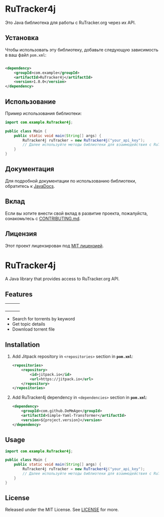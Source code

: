 # RuTracker4j

Это Java библиотека для работы с RuTracker.org через их API.

## Установка

Чтобы использовать эту библиотеку, добавьте следующую зависимость в ваш файл `pom.xml`:

```xml

<dependency>
    <groupId>com.example</groupId>
    <artifactId>RuTracker4j</artifactId>
    <version>1.0.0</version>
</dependency>
```

## Использование

Пример использования библиотеки:

```java
import com.example.RuTracker4j;

public class Main {
    public static void main(String[] args) {
        RuTracker4j ruTracker = new RuTracker4j("your_api_key");
        // Далее используйте методы библиотеки для взаимодействия с RuTracker.org
    }
}
```

## Документация

Для подробной документации по использованию библиотеки, обратитесь к [JavaDocs](link).

## Вклад

Если вы хотите внести свой вклад в развитие проекта, пожалуйста, ознакомьтесь с [CONTRIBUTING.md](link).

## Лицензия

Этот проект лицензирован под [MIT лицензией](link).

# RuTracker4j

A Java library that provides access to RuTracker.org API.

## Features

|   |   |   |
|---|---|---|
|   |   |   |
|   |   |   |
|   |   |   |
|   |   |   |



- Search for torrents by keyword
- Get topic details
- Download torrent file

## Installation

1. Add Jitpack repository in `<repositories>` section in __`pom.xml`__:

    ```xml
    <repositories>
        <repository>
            <id>jitpack.io</id>
            <url>https://jitpack.io</url>
        </repository>
    </repositories>
    ```

2. Add RuTracker4j dependency in `<dependencies>` section in __`pom.xml`__:

    ```xml
    <dependency>
        <groupId>com.github.DeMmAge</groupId>
        <artifactId>Simple-Yaml-Transformer</artifactId>
        <version>${project.version}</version>
    </dependency>
    ```

## Usage

```java
import com.example.RuTracker4j;

public class Main {
    public static void main(String[] args) {
        RuTracker4j ruTracker = new RuTracker4j("your_api_key");
        // Далее используйте методы библиотеки для взаимодействия с RuTracker.org
    }
}
```

## License

Released under the MIT License. See [LICENSE](LICENSE) for more.
